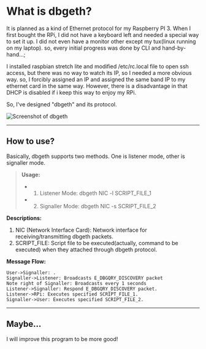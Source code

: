 What is dbgeth?
===============
It is planned as a kind of Ethernet protocol for my Raspberry PI 3.
When I first bought the RPi, I did not have a keyboard left and needed a special way to set it up.
I did not even have a monitor other except my tux(linux running on my laptop).
so, every initial progress was done by CLI and hand-by-hand...;

I installed raspbian stretch lite and modified /etc/rc.local file to open ssh access, 
but there was no way to watch its IP, so I needed a more obvious way. 
so, I forcibly assigned an IP and assigned the same band IP to my ethernet card in the same way.
However, there is a disadvantage in that DHCP is disabled if i keep this way to enjoy my RPi.

So, I've designed "dbgeth" and its protocol.

![Screenshot of dbgeth](http://cfile5.uf.tistory.com/image/99C5243359FD781836B9F6)


----------


How to use?
-------------
Basically, dbgeth supports two methods. One is listener mode, other is signaller mode.
> **Usage:**
> 
> - 1. Listener Mode: dbgeth NIC -l SCRIPT_FILE_1
> - 2. Signaller Mode: dbgeth NIC -s SCRIPT_FILE_2

**Descriptions:**
1) NIC (Network Interface Card): Network interface for receiving/transmitting dbgeth packets.
2) SCRIPT_FILE: Script file to be executed(actually, command to be executed) when they attached through dbgeth protocol.

**Message Flow:**
```sequence
User->Signaller: .
Signaller->Listener: Broadcasts E_DBGQRY_DISCOVERY packet
Note right of Signaller: Broadcasts every 1 seconds
Listener->Signaller: Respond E_DBGQRY_DISCOVERY packet.
Listener->RPi: Executes specified SCRIPT_FILE_1.
Signaller->User: Executes specified SCRIPT_FILE_2.
```


----------


Maybe...
-------------
I will improve this program to be more good!
